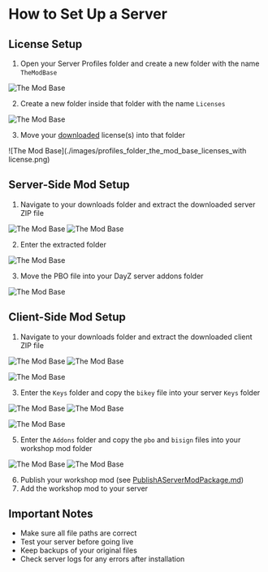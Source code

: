# How to Set Up a Server

## License Setup

1. Open your Server Profiles folder and create a new folder with the name `TheModBase`

![The Mod Base](./images/profiles_folder_the_mod_base.png)

2. Create a new folder inside that folder with the name `Licenses`

![The Mod Base](./images/profiles_folder_the_mod_base_licenses.png)

3. Move your [downloaded](Download.md) license(s) into that folder 


![The Mod Base](./images/profiles_folder_the_mod_base_licenses_with license.png)

## Server-Side Mod Setup

1. Navigate to your downloads folder and extract the downloaded server ZIP file

![The Mod Base](./images/extract_server_pbo.png)
![The Mod Base](./images/extracted_server_pbo.png)

2. Enter the extracted folder

![The Mod Base](./images/server_pbo.png)

3. Move the PBO file into your DayZ server addons folder

![The Mod Base](./images/server_pbo_at_addons.png)

## Client-Side Mod Setup

1. Navigate to your downloads folder and extract the downloaded client ZIP file

![The Mod Base](./images/extract_client_pbo.png)
![The Mod Base](./images/extracted_client_pbo.png)

![The Mod Base](./images/extracted_client_pbo_folder.png)

3. Enter the `Keys` folder and copy the `bikey` file into your server `Keys` folder

![The Mod Base](./images/extracted_client_key.png)
![The Mod Base](./images/extracted_client_key_server.png)

![The Mod Base](./images/extracted_client_pbo_folder.png)

5. Enter the `Addons` folder and copy the `pbo` and `bisign` files into your workshop mod folder

![The Mod Base](./images/extracted_client_pbo_in_folder.png)
![The Mod Base](./images/extracted_client_pbo_in_workshop_folder.png)

6. Publish your workshop mod (see [PublishAServerModPackage.md](PublishAServerModPackage.md))
7. Add the workshop mod to your server

## Important Notes

- Make sure all file paths are correct
- Test your server before going live
- Keep backups of your original files
- Check server logs for any errors after installation